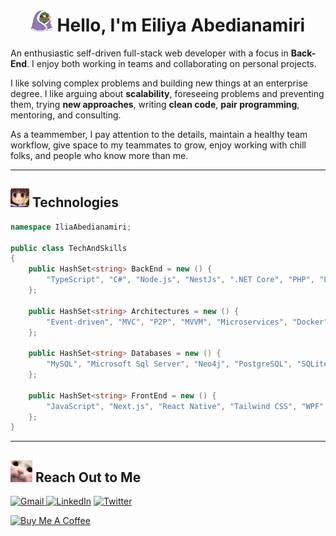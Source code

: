 
<h1 align="center"><img src="assets/blanketJam.webp" width="35"> Hello, I'm E<b>ili</b>y<b>a</b> Abedianamiri</h1>

An enthusiastic self-driven full-stack web developer with a focus in **Back-End**. I enjoy both working in teams and collaborating on personal projects.

<!-- <img src="assets/peepoBlushGlizzy.webp" height="25"> -->

I like solving complex problems and building new things at an enterprise degree. I like arguing about **scalability**, foreseeing problems and preventing them, trying **new approaches**, writing **clean code**, **pair programming**, mentoring, and consulting. 

<!-- <img src="assets/blushHug.webp" height="36"> -->

As a teammember, I pay attention to the details, maintain a healthy team workflow, give space to my teammates to grow, enjoy working with chill folks, and people who know more than me.

---

## <img src="assets/NOTED.webp" height="30"> Technologies

```c#
namespace IliaAbedianamiri;

public class TechAndSkills
{
    public HashSet<string> BackEnd = new () {
        "TypeScript", "C#", "Node.js", "NestJs", ".NET Core", "PHP", "Laravel", "Flask", "Python"
    };

    public HashSet<string> Architectures = new () {
        "Event-driven", "MVC", "P2P", "MVVM", "Microservices", "Docker"
    };

    public HashSet<string> Databases = new () {
        "MySQL", "Microsoft Sql Server", "Neo4j", "PostgreSQL", "SQLite", "Redis", "MongoDB", "CockroachDB"
    };

    public HashSet<string> FrontEnd = new () {
        "JavaScript", "Next.js", "React Native", "Tailwind CSS", "WPF","Bootstrap", "HTML", "CSS"
    };
}
```

<!-- --- -->
<!-- ## <img src="assets/peeposalute.gif" height="25"> Stats

[![Ilia's GitHub stats](https://iliaamiri-github-readme-stats.vercel.app/api?username=iliaamiri&count_private=true&hide=issues,contribs&theme=tokyonight#gh-dark-mode-only)](https://github.com/iliaamiri/github-readme-stats) -->

---
## <img src="assets/catBlush.webp" height="35"> Reach Out to Me

<a href="mailto:iliaabedianamiri@gmail.com">![Gmail](https://img.shields.io/badge/Gmail-D14836?style=for-the-badge&logo=gmail&logoColor=white)
</a>
<a href="https://www.linkedin.com/in/eiliya-abedianamiri/">![LinkedIn](https://img.shields.io/badge/linkedin-%230077B5.svg?style=for-the-badge&logo=linkedin&logoColor=white)</a>
<a href="https://twitter.com/iliaaamiri">![Twitter](https://img.shields.io/badge/Twitter-%231DA1F2.svg?style=for-the-badge&logo=Twitter&logoColor=white)</a>

<!-- ![Instagram](https://img.shields.io/badge/Instagram-%23E4405F.svg?style=for-the-badge&logo=Instagram&logoColor=white) -->
<a href="https://www.buymeacoffee.com/iliabedian" target="_blank"><img src="https://cdn.buymeacoffee.com/buttons/v2/default-green.png" alt="Buy Me A Coffee" style="height: 60px !important;width: 217px !important;" ></a>
